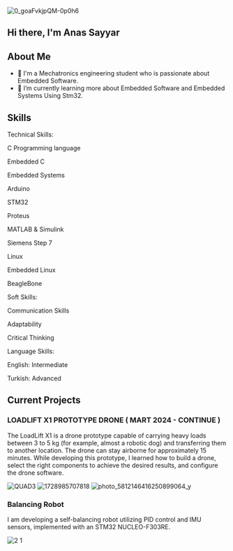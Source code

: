 ![0_goaFvkjpQM-0p0h6](https://github.com/user-attachments/assets/72d09585-e385-4275-beb8-30aa12abdabb)

## Hi there, I'm Anas Sayyar 


## About Me

- 🔭 I'm a Mechatronics engineering student who is passionate about Embedded Software.
- 🌱 I’m currently learning more about Embedded Software and Embedded Systems Using Stm32.



## Skills
Technical Skills:

C Programming language

Embedded C

Embedded Systems

Arduino

STM32

Proteus

MATLAB & Simulink

Siemens Step 7

Linux

Embedded Linux

BeagleBone


Soft Skills:

Communication Skills

Adaptability

Critical Thinking


Language Skills:

English: Intermediate

Turkish: Advanced


## Current Projects

### LOADLIFT X1 PROTOTYPE DRONE ( MART 2024 - CONTINUE )
The LoadLift X1 is a drone prototype capable of carrying heavy loads between 3 to 5 kg (for example, almost a robotic dog) and transferring them to another location. The drone can stay airborne for approximately 15 minutes. While developing this prototype, I learned how to build a drone, select the right components to achieve the desired results, and configure the drone software.

![QUAD3](https://github.com/user-attachments/assets/7a01808c-2394-4cca-933b-387b4c0681a9)
![1728985707818](https://github.com/user-attachments/assets/d5719dbd-b0eb-409b-90c6-088294d13fb2)
![photo_5812146416250899064_y](https://github.com/user-attachments/assets/b0d42cf7-4356-4d21-b696-01455357071d)


### Balancing Robot
I am developing a self-balancing robot utilizing PID control and IMU sensors, implemented with an STM32 NUCLEO-F303RE.

![2 1](https://github.com/user-attachments/assets/9057f0ac-6722-454b-8875-ed0c6b30cd2d)




